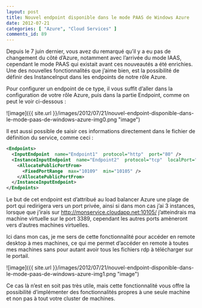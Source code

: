 ```yaml
---
layout: post
title: Nouvel endpoint disponible dans le mode PAAS de Windows Azure
date: 2012-07-21
categories: [ "Azure", "Cloud Services" ]
comments_id: 89 
---
```


Depuis le 7 juin dernier, vous avez du remarqué qu’il y a eu pas de changement du côté d’Azure, notamment avec l’arrivée du mode IAAS, cependant le mode PAAS qui existait avant ces nouveautés a été enrichies. Une des nouvelles fonctionnalités que j’aime bien, est la possibilité de définir des InstanceInput dans les endpoints de notre rôle Azure.

Pour configurer un endpoint de ce type, il vous suffit d’aller dans la configuration de votre rôle Azure, puis dans la partie Endpoint, comme on peut le voir ci-dessous :

![image]({{ site.url }}/images/2012/07/21/nouvel-endpoint-disponible-dans-le-mode-paas-de-windows-azure-img0.png "image")

Il est aussi possible de saisir ces informations directement dans le fichier de définition du service, comme ceci :

```xml
<Endpoints>  
  <InputEndpoint  name="Endpoint1"  protocol="http"  port="80" />  
  <InstanceInputEndpoint  name="Endpoint2"  protocol="tcp"  localPort="3389">  
    <AllocatePublicPortFrom>  
      <FixedPortRange  max="10109"  min="10105" />  
    </AllocatePublicPortFrom>  
  </InstanceInputEndpoint>  
</Endpoints>
```

Le but de cet endpoint est d’attribué au load balancer Azure une plage de port qui redirigera vers un port privée, ainsi si dans mon cas j’ai 3 instances, lorsque que j’irais sur <http://monservice.cloudapp.net:10105/> j’atteindrais ma machine virtuelle sur le port 3389, cependant les autres ports amèneront vers d’autres machines virtuelles.

Ici dans mon cas, je me sers de cette fonctionnalité pour accéder en remote desktop à mes machines, ce qui me permet d’accéder en remote à toutes mes machines sans pour autant avoir tous les fichiers rdp à télécharger sur le portail.

![image]({{ site.url }}/images/2012/07/21/nouvel-endpoint-disponible-dans-le-mode-paas-de-windows-azure-img1.png "image")

Ce cas là n’est en soit pas très utile, mais cette fonctionnalité vous offre la possibilité d’implémenter des fonctionnalités propres à une seule machine et non pas à tout votre cluster de machines.
